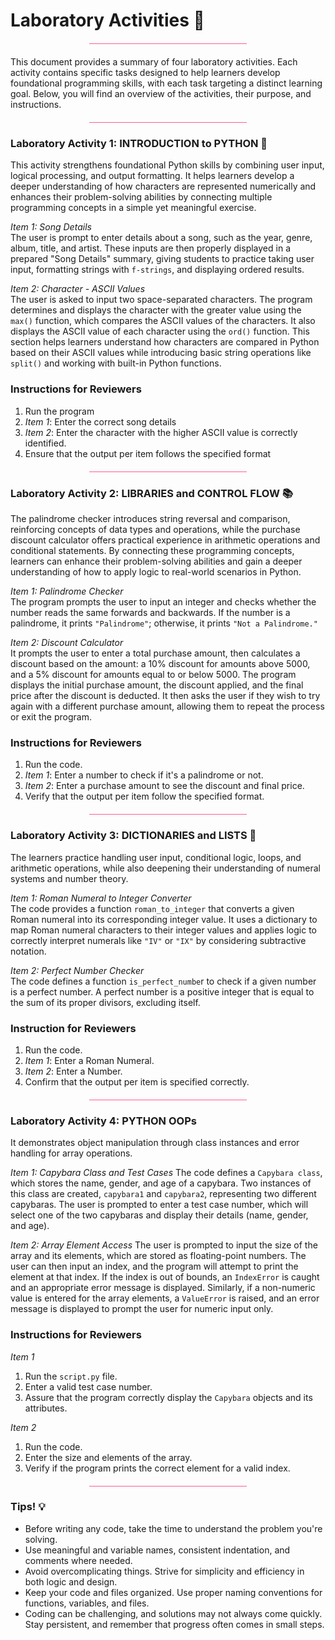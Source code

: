 # Laboratory Activities 🔬
<hr style="width: 50%; height: 1px; background-color: #FF5D8F; border: none; margin: 20px auto;">

This document provides a summary of four laboratory activities. Each activity contains specific tasks designed to help learners develop foundational programming skills, with each task targeting a distinct learning goal. Below, you will find an overview of the activities, their purpose, and instructions.

<hr style="width: 50%; height: 1px; background-color: #FF5D8F; border: none; margin: 20px auto;">

### Laboratory Activity 1: INTRODUCTION to PYTHON 🐍

This activity strengthens foundational Python skills by combining user input, logical processing, and output formatting. It helps learners develop a deeper understanding of how characters are represented numerically and enhances their problem-solving abilities by connecting multiple programming concepts in a simple yet meaningful exercise.

*Item 1: Song Details*  
The user is prompt to enter details about a song, such as the year, genre, album, title, and artist. These inputs are then properly displayed in a prepared "Song Details" summary, giving students to practice taking user input, formatting strings with `f-strings`, and displaying ordered results.   

*Item 2: Character - ASCII Values*  
The user is asked to input two space-separated characters. The program determines and displays the character with the greater value using the `max()` function, which compares the ASCII values of the characters. It also displays the ASCII value of each character using the `ord()` function. This section helps learners understand how characters are compared in Python based on their ASCII values while introducing basic string operations like `split()` and working with built-in Python functions.

### Instructions for Reviewers  
1. Run the program
2. *Item 1*: Enter the correct song details
3. *Item 2*: Enter the character with the higher ASCII value is correctly identified.
4. Ensure that the output per item follows the specified format

<hr style="width: 50%; height: 1px; background-color: #FF5D8F; border: none; margin: 20px auto;">

### Laboratory Activity 2: LIBRARIES and CONTROL FLOW 📚  
The palindrome checker introduces string reversal and comparison, reinforcing concepts of data types and operations, while the purchase discount calculator offers practical experience in arithmetic operations and conditional statements. By connecting these programming concepts, learners can enhance their problem-solving abilities and gain a deeper understanding of how to apply logic to real-world scenarios in Python.  

*Item 1: Palindrome Checker*  
The program prompts the user to input an integer and checks whether the number reads the same forwards and backwards. If the number is a palindrome, it prints `"Palindrome"`; otherwise, it prints `"Not a Palindrome."`  

*Item 2: Discount Calculator*   
It prompts the user to enter a total purchase amount, then calculates a discount based on the amount: a 10% discount for amounts above 5000, and a 5% discount for amounts equal to or below 5000. The program displays the initial purchase amount, the discount applied, and the final price after the discount is deducted. It then asks the user if they wish to try again with a different purchase amount, allowing them to repeat the process or exit the program.  

### Instructions for Reviewers  
1. Run the code.
2. *Item 1*: Enter a number to check if it's a palindrome or not.
3. *Item 2*: Enter a purchase amount to see the discount and final price.
4. Verify that the output per item follow the specified format.

<hr style="width: 50%; height: 1px; background-color: #FF5D8F; border: none; margin: 20px auto;">

### Laboratory Activity 3: DICTIONARIES and LISTS 📑 
The learners practice handling user input, conditional logic, loops, and arithmetic operations, while also deepening their understanding of numeral systems and number theory.  

*Item 1: Roman Numeral to Integer Converter*  
The code provides a function `roman_to_integer` that converts a given Roman numeral into its corresponding integer value. It uses a dictionary to map Roman numeral characters to their integer values and applies logic to correctly interpret numerals like `"IV"` or `"IX"` by considering subtractive notation.  

*Item 2: Perfect Number Checker*  
The code defines a function `is_perfect_numbe`r to check if a given number is a perfect number. A perfect number is a positive integer that is equal to the sum of its proper divisors, excluding itself.  

### Instruction for Reviewers  
1. Run the code.
2. *Item 1*: Enter a Roman Numeral.
3. *Item 2*: Enter a Number.
4. Confirm that the output per item is specified correctly.

<hr style="width: 50%; height: 1px; background-color: #FF5D8F; border: none; margin: 20px auto;">

### Laboratory Activity 4: PYTHON OOPs  
It demonstrates object manipulation through class instances and error handling for array operations.  

*Item 1: Capybara Class and Test Cases*
The code defines a `Capybara class`, which stores the name, gender, and age of a capybara. Two instances of this class are created, `capybara1` and `capybara2`, representing two different capybaras. The user is prompted to enter a test case number, which will select one of the two capybaras and display their details (name, gender, and age).

*Item 2: Array Element Access*
The user is prompted to input the size of the array and its elements, which are stored as floating-point numbers. The user can then input an index, and the program will attempt to print the element at that index. If the index is out of bounds, an `IndexError` is caught and an appropriate error message is displayed. Similarly, if a non-numeric value is entered for the array elements, a `ValueError` is raised, and an error message is displayed to prompt the user for numeric input only.  

### Instructions for Reviewers  
*Item 1*
1. Run the `script.py` file.
2. Enter a valid test case number.
3. Assure that the program correctly display the `Capybara` objects and its attributes.

*Item 2*  
1. Run the code.
2. Enter the size and elements of the array.
3. Verify if the program prints the correct element for a valid index.

<hr style="width: 50%; height: 1px; background-color: #FF5D8F; border: none; margin: 20px auto;">

### Tips! 💡
- Before writing any code, take the time to understand the problem you're solving.
- Use meaningful and variable names, consistent indentation, and comments where needed.
- Avoid overcomplicating things. Strive for simplicity and efficiency in both logic and design.
- Keep your code and files organized. Use proper naming conventions for functions, variables, and files.
- Coding can be challenging, and solutions may not always come quickly. Stay persistent, and remember that progress often comes in small steps.

















